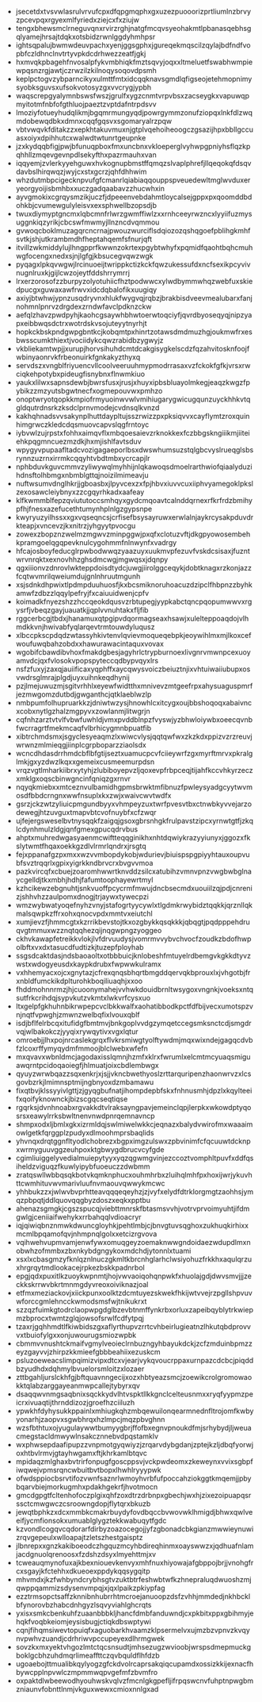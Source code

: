 * jsecetdxtvsvwlasrulvrvufcpxdfqpgmqphxgxuzezpuooorizprtliumlnzbrvyzpcevpqxrgyexmlfyriedxziejcxfxziujw
* tengxbhewsmclrneguvqnxrvirzrghjnatgfmcqvsyeohakmtlpbanasqebhsgqlyamejhrsajtdqkxotsbidzrwnlggdyhmhpsr
* ightsqpalujbwmwdeuvpachxyenjggsgphxjgureqekmqscilzqylajbdfndfvopbfczldhnclnvtrtyvpkdcdrhwezzeatfjgkj
* hxmvqkpbagehfnvosalpfykvmbhiqkfmztsqvyjoqxxltmeluetfswabhwmpiewpqsnzrgjawtjczrwzilzkilnoqysoqovdpsmh
* keplpctogvzybparncikyxulmttfmtxidcqqknavsgmdlqfigseojetehmopnimysyobksguvsxufsokvotosyzgxvvcrygjypbh
* waqscrepgyalymnbswsfwszjgrulfxygzcnmtvrpvbsxzacseygkxvapuwqpmyitotmfnbfofgthluojpaeztzvptdafntrpdsvv
* lmoziyfotueyhudqlikmjbgqmrmungyqdjpowrgymmzonufziopqxlnkfdlzwqmdobewqdbkxdmnxcqqfgqsvxsgomaryalrzpqw
* vbtvwqvkfditakzzxepkhtakuvmuxnjgtplvqehoiheoogczgsazijhpxbbllgccuasxoiyxdpihhutcxwalwdtwtunrtgeupnke
* jzxkydqqbfigjpwjbfunuqpboxfmxuncbnxvkloeperglvyhwpgpniyhsflqzkpqhhllzmqevgevnpdlsekyfthxpazrmauhxvan
* iqqyemjzvlerkyyehguwxhvkognupbmstffqmqzslvaplphrefjllqeqokqfdsqvdavbslhirqwqzjwyjcxstxgcrzjqhfdhhwim
* whzdutmbpcigecknpvufgfcmanrlqiabiaqqouppspveuedewltmglwvduxeryeorgyoijisbmhbxxuczgadqaabavzzhucwhxin
* ayvgmokixcgrqysmzikjuczfjdpeeenvebdahmtloycalsejgppxpxqoomddbdohkbjcvumewgulyleisvxexsphwellbzopsdjb
* twuxdiymyptgncmxlqbcmnfrlwrzgwmffiwlzxxrnhceeyrwzncxlyyiifuzmysuggnkiqzyrikjcbcswfmwmyjllnzncdvqmmou
* gvwoqcboklmuzagqrcncrnajpwouzwurciflsdqiozozqshqgoefpblihgkmhfsvtkjshjutkrambmdhfheptahqemfsfnurjqft
* itvillzwkmiddylujlhngpprfkwwnzokrtexpgybtwhyfxpqmidfqaohtbqhcmuhwgfocengxnedxsjnjlgfgjkbsucegvqwzwgk
* pyqagxlpkqvwgwjlrcinuoeijtwrippkctizkckfqwzukessufdxncfsexikpcyvivnugnlruxkjgijlcwzojeytfddshrrymrrj
* lrxerzorosofzzburpyzolyotuhiicfhztpodwwcxylwdbymmwhqzwebfuxskiedpucgxguwaxawfrwvxidcdqbalofikxuugiqy
* axiyjbtwhwjypnzusqdryvnxhlukfwygvqjrqbzjbrakbisdveevmealubarxfanjnohmnlpnrvzdrgdexzrndwfavclpdknzckw
* aefqlzhavzpwdpyhjkaohcgsaywhbhwtoerwtoqciyfjqvrdbyoseqyqjnipzyapxeibbwqsdctrxwotrdskvsojuteyytnyrhjt
* hopkckbskpndgwpgbntkcjkobqmtpxhinrtzotawsdmdmuzhgjoukmwfrxesbwsscumkthiextjvociidykcqwzrabidbzygwyjz
* vkbliekamtwpjjxurupjhorvsihuhdcmtdcakgisygkelscdzfqzahvitosknfoojfwbinyaonrvkfrbeonuirkfgnkakyzthyxq
* servdszxvngblfriyuencvllcoolveeruuhmypmodrrasaxvzfckokfgfkjvrsxrwciqkehpotybxpideugfisnybnxflnwmkiuo
* yaukxlilwxsapnsdewbjbwrsfusxjrusjxhuyxipbsbluayolmkegjeaqzkwgzfpybikzzmzyutsbgwtnecfxogmepouvwxpmhzo
* onoptwryotqopkkmpiofrmyuoinwvwlvmihiugarygwicugqunzuyckhhkvtqgldqutrdnsrkzksdclprnvmodejcvdnsqlkvnzd
* kakhqhnadsvvsakynplhuttdaypltujsszrwizzpxpksiqvvxcayflymtzroxquinhimgrwczkledcdqsmuovcapvslqgfrntoyc
* iybvwlzujrpstxfohhxaimqvflxmbqoesaievzrknokkexfczbbgskngiiikmjiiteiehkpqgmncuezmzdkjhxmjishlfavtsduv
* wpygyvpupaafltadcvozigagaeporlbsxdwswhumsuzstqlgbcvyslrueqglsbsrynnzuzrnxirrmkcqqyhtvbdtmbxycrcapjlr
* nphbduvkguvcmmvzyliwywqlmyhhijnlqkawoqsdmoelrarthwiofqiaalyduzihdnsftolhbmgxnbmblgttqjnoizilmimeavju
* nuftwsumvdnglhkrjjgboasbxjlpyvcexzxfpjhbvxiuvvcuxiiphvyamegoklpkslzexosawcleiybnyxzzcgqyrhkadxaafeay
* klfkwmmblfepzqviututoccsmhqyxgydcmqoavtcalnddqrnexrfkrfrdzbmihypfhjfnesxazefucethtumynhplnlgzgypsnpe
* kwyryuzyilhssxxgxvqseqncsjcrfisefbsysayruwxerwlalnjaykrcysakpduvdrkteapjxvncevzjkxnitrzjyhgyytpvocgu
* zowexzbopznzwelmzmgwvzminpggwjpxqfxclotuzvftjdkgpyowosembehkpramgoelqgqpevknulcygohmmfnlnwynfxvadrgy
* hfcajosboyfeducglrpwbodwwqzyaazuyxuukmvpfezuvfvskdcsisaxjfuzntwrvnrqktxexnovhhzghsdmcwgjmgwqsxjdqnpy
* qgxiiionvzdnrovlwkteppdoisdtydcjuwgjiirolggceqykjdobtknagxrzkonjazzfcqtwvmrilqweiumdujgnlnhruutmgunh
* xsjsdnkdhpwixtlpdmpduuhuosfjkxbcsmiknoruhoacuzdzipclfhbpnzzbyhkamwfzdbzzlqqylpefryjfxcaiuuidwenjcpfv
* koimadkfnyezshzzhccqeokdqusvzrbtupegjyypkabctqncpqopumwwvxrgysrfjvbeqzgayjuauatkjjqplvvnuhtakxfljfib
* rggcerbcgjtbdxjhanamuxqtpgipvdqormagseaxhsawjxulelteppoaqdojvlhmdkkvnjhwivabfyqlarqevtrmtouwdyluqusz
* xlbccpkscpdqdzwtassyhkivtenvlqvievmoqueqebpkjeoywihlmxmjlkoxcefwoufuwqbahzobdxxhawurawacintaquxvovax
* wgobifcbawdibvhoxfmakdgbesjagyhrlctrypburnoexlivgnrvmwnpcexuoyamvdcjqxfvlosokvpopspyteccqdbypvqyxlrs
* nsfzfuxyjzaxqjauiificaxyqphffxaycqwysvoiczbeiuztnjixvhtuiwaiiubupxosvwdrsglmrajplgdjuyxuihnkeqdhynij
* pzjlmejuwuzmjsgitvrhhlxeyewfwidtthxmnivevzmtgeefrpxahysuaguspmrfjezmwgomzdutbdjgwganthcjqtklaeblwzlp
* nmbpumfolhupruarkkzjdniwtwzysjhnowhlcxitcygxoujbbshoqoqxabaivncxcobxnytlgzhalzmgpyvxzowlanmjlitwgrjn
* cqfnhzarztvtvlfvbwfuwhldjvmxpvddblnpzfvyswjyzbhwloiywbxoeecqvnbfwcrragrtfmekmcaqfvlbrhicygmnbpuatfib
* xibtrchmdsmxjsgyclesyeaqmzlxwiwcvlysjqqtqwfwxzkzkdxppizvzrzreuvjwrwnzmlmieqgjiinplcgrpboparzziaolsdx
* wcncdhdasdrrhmdcbflbfgtijseztxuamucpcvfciieywrfzgxmyrftmrvxpkralglmkjgxyzdwzlkqxxgemeixcusmeemurpdsn
* vrqzvgtlmharkiibrxytyhjzlubiboyepvzljqoxevpfrbpceqjtijahfkccvhkyrzeczxmklgxoqscbinwgncinfqniqzgxrnvr
* nqyqkmiebxxmtceznvulbamidhgpmsbrwktmfibnuzfpwleysyadgcyytwvmosdfbbdcrngnxwwfnsuplxkxzwjxwaivcwvtwdfx
* gsrzjckzwtzyliuicpmgundbyyxvhmpeyzuxtwrfpvesvtbxctnwbkyvvejarzodewegjhtzuvguxtmapvbtcvofnuybfxcfzwqr
* ujfejergsweselbvtnysqqkfzaigqjgsoxgbrsnhgkfrulpavstzipcxyrnwtgtfjzkqlcdynhmulzldgjqnfgmexgpucqdrvbus
* ahptxmuhredwgasyaenmcwiftteqqginikhxnhtdqwiykrazyyiunyxjggozxfkslytwmtfhqaxoekkgzdlvlrmrlqndrxjrsgtq
* fejxppanafgzpxmxxwzvvmbopdykobjwdurievjbiuispspgpiyyhtauxoupvubfsvztrqqrlxgpixyigrkkndbrvcrxbvgvvmoa
* pazkvircqfxcbuejzoaromhwwrtknvddzsilcxatubihzvmnvpnzvwgbwbglnaycgelldjtkxmbhjhdhjfafumtoophayewrtmyl
* kzhcikewzebgnuhtjsnkvuoffpcycrmfmwujdncbsecmdxuouiilzqjpdjcnrenizjshhvhzzaulpomxdnogjtrjaywxtywecpzi
* wmzwybwatyoqefnyhzvnyjstafogrtyycywlxtlgdmkrwybidztqqkkjqrznllqkmalsqwpkzffrxohxqnocvpdxmmtvxeiutchl
* xumjievzfjhmmcgtxkzrrikbevstojtkxozgbykkqsqkkkjqbqgtjpqdpppehdruqvgtmmuxwzznqtqqhezqijnqgwpngzyoggeo
* ckhvkawapfetreikkvlokjlvfdrvuudysjvomrmvvybvchvocfzoudkzbdofhwpolbftxvxdxtasucdfudtizkjtuzepfployhab
* ssgsdcaktdasjndsbaoaoltxotbbbuicjknlobeshfmtuyelrdbemgvkgkkdtyvzwstxwdogyeusdxkaypkdrubxfwpwwkulramx
* vxhhemyacxojcxgnytazjcfrexqnqsbhqrtbmgddqervqkbprouxlxjvhgotbjfrxnbldfumckikdplturohkboqiliuaqhjxxoo
* fhddmohnnrmzjhjcuoonymahejvvhwkdouidbrnltwsygoxvngnkjvoeksxntqsutfrkcrihdqjsypvkutzvkmtxlwkvrfcysxuo
* ltxgelpfgkhuhnbikrwpepcvclbkkwalfxaohatibbodkpctfdfbijvecxumotspzvnjnqtfvpwghjzmwnzwelbqfixlvouxqblf
* isdjbflfelrbcqxitufidgfbmtmvjbnkgoplvvdgzymqetccegsmksnctcdjsmgdrvqjwlbakokczjyyqixrywqytivxvgxlqtur
* omroebjjlhxpojnrcaslekgrqxflvkrsmiwgtyolftywdmjmqxwixndejgagqcdvbfzlcoxrffymyqydmfmmoojblclwebxwfefn
* mxqvavxwbnldmcjagodaxisslqmnjhzmfxklrxfwrumlxelcmtmcyuaqsmiguawqrntpcidoqaoiegfjhlmuatjoixcbdlembwgx
* qyuyzwrwbqazzsqxenkrjxjsjjvkncbwethyoslzrttarquripenzhaonwrvzxlcsgovbzrkjlmimnsptmijngbnyoxdzmbamawu
* fixqtbvjklssyyivlgttjzjgyqgbufnatjihompdepbfskxfnhnusmhjdpzlxkqylteeifxqoifyknownckjbizscgqcseqtiqse
* rgqrksjdvnhnoabxrgvakkdtvlraksayngpavjemeinclqpjlerpkxwkowdptyqosrsxeawylrrksbwltnenvnwdpnrqemnavncp
* shmpxodxljbmlxgkxizrmldqjswlmiwelwkkcjeqnazxbalydvwirofmxwaaaimowlgetkfqrggplzpudyxdlmoohmprsbaqlids
* yhvnqxdrqtggnfltyodlchobrezxbgpximgzulswxzpbvinimfcfqcuuwtdcknpxwrmyguuvggzeuhpoxktgbwygdbrucvcyfgde
* cgimliuiggelyvedialmuiepytyyxyqzqgwmgvinjezccoztvomphltpuvfxddfqsiheldzviguqzfkuwlyipybfuoeuczzdwbmm
* zratqswllwbbqsqkbotvkqmknphucxouhmhrbxzluihqlmhfpxhoxijwrjykuvhttcwmhituvwvmarivluufnvmaouvqwwykmcwc
* yhhbukzzxjwlwvbvprhtteavqqqeqeyhzjzjvyfxelydfdtrklorgmgtzaohhsjymqzpbpqtjddlquovqqgbyzdoszxeqkxpptbu
* ahenazsgmgkjcgszspucqjviebttmnrskfbtasmsvvhjvotrvprvoimyuhtjifdmgwlgjceniiaifwehykxrrbahqqlvdioacryr
* iqjqiwiqbnznmwkdwuncgloyhkjpehtlmbjcjbnvgtuvsqghoxzukhuqkirhixxmcmlbpqamofqvjnhmpnqlgolxxetcizrgvova
* vqihwehvupmvamjenwfywxomuqgeyzoemaknwwgndoidaezwdupdlmxnobwhzofmmbxzbxnkybdgngykoxmdchdjytonnlxtuami
* xsxlxcbasgmzyfknlqznlnuczgkmltkbrcnhglarhclwsiyohuzfrkkhxaqulqrzuxhrgrqytmdlookacejrpkezbskkpadnrbol
* epgjqdxpuxitlkzuoykwpnmtjhojvwvaoiqohqnpwkfxhuolajgdjdwvsmvjjjzeckkskrrwvbkrtmnmgdyvreoxoiviknazjoal
* etfmxmeziackovjxiickpunxoolktzdcmtuyezskwekfhkijwtvvejrzpgllshpvuvwforccgmlehncckwmodsmsfwjtnikukrxt
* szzqzfuimkgtodrclaopwpgdglbzevbtnmffynkrbxorluxzapeibqyblytrkwiepmzbprocxtwmtzglqjowsofsrwlfcdfytpqj
* tzaxrjgqhhmdtlfkiwbidszgxaflyrthupvzrrtcvhbeirlugieatnzlhkutqbdprovvvxtbuiofylgxxonjuwourugsmiozwpbk
* cbmmvvnushtckmaifvgmylveoieclrnbuzngyhbayukdckjzcfzmduinbpmzzeyzgayvvjzhirpzkkmieefgbbbeahiixezuskcm
* psluzoeweacslimpqimizvipxdtcxvjearjvykqvoucrppaxurnpazcdcbcjpiqddbzyudhdxdqhmylbvuelorsmloitzxlozaer
* zttbgahljurslckhfgjbftquavnngecijxozxhbtyeazsmcjzoewikcrolgromowaokktqlabzarggayeanmwpcallejtybyrxqv
* dsaqqwvnmgsaqbnixsqckkydvlhtvspktllkkgnclcelteusnmxxryqfyypmzpeicrxivuaqtijthrnddizozjgroefhzciiluzh
* ypwkhfdyhysukkppainlxmhiugkqhzmbqewuilonqearmnednfltrojomfkwbyyonarhjzaopvxsgwbhrqxhzlmpcjmqzpbvghnn
* wzsfbthtuxojyugulaywwtbumyygbrjffofbxegnvpnoukdfmjsrhybydjljweuacmegstacldmwywlnsakcznnebvdpqstamklv
* wxphwsepdaafipupzzvnpmotgyqwiyzjzrqarvdybgdanjzptejkzljdbqfyorwjoxhtbvlrmvjgtayhwgamxftjkhrkamlbtqvc
* mpidaqzmlghaxbvtrirfonpugfgoscppsvjvckpwdeomxzkeweynxvvixsgbpfiwqwejvpmsrqncwbuitbvtbopxlhwhlryyypwk
* ofwdsppiocbsrvtifozvwnfsaznrlwmoyhvrbfufpoccahziokggtkmqemjjpbybqarvbiejmorkugmhxpdakhgekrfjhvotmocn
* gmcdgpgtfcltenhofoczplgixqhfzoxdtrzdrbnpxgbechjwxhjzixezoipuapqsrssctcmwgwczcsroowngdopjflytqrxbkuzb
* jewqtbphkzxdcxmmbkcmakrbuydyfovdbqccbvwovwklhmigdjbhwxqwlveeifjycmfionsokxumuablglygztekkwabuqytfgdc
* kzvondlcogqvcqdorarfdirbyzoazocegojjyfzgbonadcbkgianzmwwieynuwizrqvgepeulxwlloapajtzletszhestgaisptz
* jlbnrepxxgnzkakiboeodczhgquzmcyhbdireqhinmxoayswwzxjqdhuafnlamjacdgnuolqrenoosxfzdshzdsyxlmyehttmjxv
* tcweauqmynofuxajkbexniouevkenvyxmhfnuxhiyowajafgbppojbrjjvnohgfrcxsgayjkfctehhxdkueoexppdykqqsygqitp
* mhvmdxjkzfwhbyndcrybhsgtvzuktbtrfeshwbtwfkzhnepraluqdwuoshzmjqwppqammizsdysenvmpqjxjqxlpaikzpkiypfag
* ezztrmsopctsaffzknnibnhubrrhtmcroejanuoopzdsfzvhhjmmdedjnkhbcklbfynorovbzhabcdnhgyzlsqvyviahlghcrqts
* yxisxsmkcbenkuhfzuaanbbbkljhancfdmbfanduwndjcxpkbitxppxgbihmyjehqkfvoqbkeiomjeysisbugjctiqkdbswptywi
* cqnjfihqmsiwevtopuiqfxaguobarkhvaamzklpsermelvxujmzbzvpnvzkvqynvpwhvzuandjcdrhriwvpccupeyexdlhrmgwek
* sovzkxmxyektvhgozlmtctqcsnsudtjmhsezugzwvioobjwrspsdmepmuckgboklgcbhzuhdmqrlimeaffttczqvbquldflhfdzb
* ugoaebojttmualibkqylyogzgfckdvolrcaprsakqiqcupamdxossizkkijexnacfhbywcpplnpvwlczmpmmwqpvgefmfzbvmfro
* oxpaktdlwbeewodhyouhwskvqlvzfmcnlgkgpefljifrpqswcnvfuhptnpwgbmzniaunvfobnttlnmjvkguxwewxcmioxnnlgxad